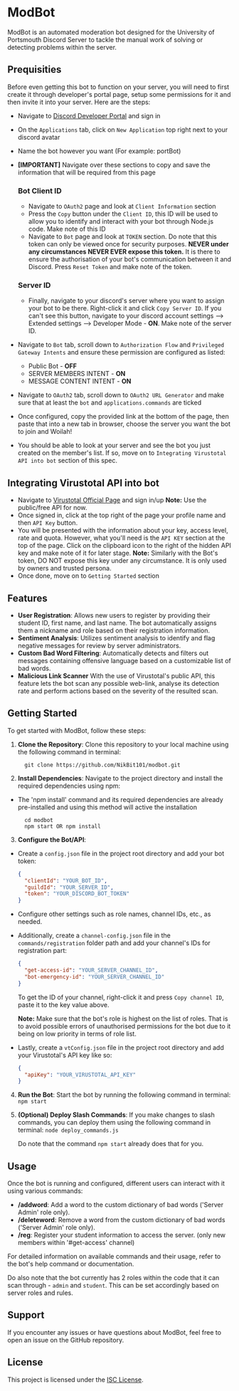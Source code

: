 # ModBot

ModBot is an automated moderation bot designed for the University of Portsmouth Discord Server to tackle the manual work of solving or detecting problems within the server.

## Prequisities

Before even getting this bot to function on your server, you will need to first create it through developer's portal page, setup some permissions for it and then invite it into your server. Here are the steps:

- Navigate to [Discord Developer Portal](https://discord.com/developers/applications/) and sign in
- On the `Applications` tab, click on `New Application` top right next to your discord avatar
- Name the bot however you want (For example: portBot)

- **[IMPORTANT]** Navigate over these sections to copy and save the information that will be required from this page
  ### Bot Client ID
  - Navigate to `OAuth2` page and look at `Client Information` section
  - Press the `Copy` button under the `Client ID`, this ID will be used to allow you to identify and interact with your bot through Node.js code. Make note of this ID
  - Navigate to `Bot` page and look at `TOKEN` section. Do note that this token can only be viewed once for security purposes. **NEVER under any circumstances NEVER EVER expose this token.** It is there to ensure the authorisation of your bot's communication between it and Discord. Press `Reset Token` and make note of the token.
  ### Server ID
  - Finally, navigate to your discord's server where you want to assign your bot to be there. Right-click it and click `Copy Server ID`. If you can't see this button, navigate to your discord account settings --> Extended settings --> Developer Mode - **ON**. Make note of the server ID.

- Navigate to `Bot` tab, scroll down to `Authorization Flow` and `Privileged Gateway Intents` and ensure these permission are configured as listed:
  - Public Bot - **OFF**
  - SERVER MEMBERS INTENT - **ON**
  - MESSAGE CONTENT INTENT - **ON**

- Navigate to `OAuth2` tab, scroll down to `OAuth2 URL Generator` and make sure that at least the ```bot``` and ```applications.commands``` are ticked
- Once configured, copy the provided link at the bottom of the page, then paste that into a new tab in browser, choose the server you want the bot to join and Woilah!
- You should be able to look at your server and see the bot you just created on the member's list. If so, move on to `Integrating Virustotal API into bot` section of this spec.

## Integrating Virustotal API into bot

- Navigate to [Virustotal Official Page](https://www.virustotal.com/) and sign in/up
**Note:** Use the public/free API for now.
- Once signed in, click at the top right of the page your profile name and then `API Key` button.
- You will be presented with the information about your key, access level, rate and quota. However, what you'll need is the `API KEY` section at the top of the page. Click on the clipboard icon to the right of the hidden API key and make note of it for later stage.
**Note:** Similarly with the Bot's token, DO NOT expose this key under any circumstance. It is only used by owners and trusted persona.
- Once done, move on to `Getting Started` section

## Features

- **User Registration**: Allows new users to register by providing their student ID, first name, and last name. The bot automatically assigns them a nickname and role based on their registration information.
- **Sentiment Analysis**: Utilizes sentiment analysis to identify and flag negative messages for review by server administrators.
- **Custom Bad Word Filtering**: Automatically detects and filters out messages containing offensive language based on a customizable list of bad words.
- **Malicious Link Scanner** With the use of Virustotal's public API, this feature lets the bot scan any possible web-link, analyse its detection rate and perform actions based on the severity of the resulted scan.

## Getting Started

To get started with ModBot, follow these steps:

1. **Clone the Repository**: Clone this repository to your local machine using the following command in terminal:
    ```
      git clone https://github.com/NikBit101/modbot.git
    ```


2. **Install Dependencies**: Navigate to the project directory and install the required dependencies using npm:

 - The 'npm install' command and its required dependencies are already pre-installed and using this method will active the installation
    ```
      cd modbot
      npm start OR npm install
    ```

3. **Configure the Bot/API**:
- Create a `config.json` file in the project root directory and add your bot token:
  ```json
  {
    "clientId": "YOUR_BOT_ID",
    "guildId": "YOUR_SERVER_ID",
    "token": "YOUR_DISCORD_BOT_TOKEN"
  }
  ```
- Configure other settings such as role names, channel IDs, etc., as needed.

- Additionally, create a `channel-config.json` file in the `commands/registration` folder path and add your channel's IDs for registration part:
  ```json
  {
    "get-access-id": "YOUR_SERVER_CHANNEL_ID",
    "bot-emergency-id": "YOUR_SERVER_CHANNEL_ID"
  }
  ```
  To get the ID of your channel, right-click it and press `Copy channel ID`, paste it to the key value above.

   **Note:** Make sure that the bot's role is highest on the list of roles. That is to avoid possible errors of unauthorised permissions for the bot due to it being on low priority in terms of role list.

- Lastly, create a `vtConfig.json` file in the project root directory and add your Virustotal's API key like so:
  ```json
  {
    "apiKey": "YOUR_VIRUSTOTAL_API_KEY"
  }
  ```

4. **Run the Bot**: Start the bot by running the following command in terminal:
```npm start```

5. **(Optional) Deploy Slash Commands**: If you make changes to slash commands, you can deploy them using the following command in terminal:
```node deploy_commands.js```

    Do note that the command ```npm start``` already does that for you.

## Usage

Once the bot is running and configured, different users can interact with it using various commands:

- **/addword**: Add a word to the custom dictionary of bad words ('Server Admin' role only).
- **/deleteword**: Remove a word from the custom dictionary of bad words ('Server Admin' role only).
- **/reg**: Register your student information to access the server. (only new members within '#get-access' channel)

For detailed information on available commands and their usage, refer to the bot's help command or documentation.

Do also note that the bot currently has 2 roles within the code that it can scan through - `admin` and `student`. This can be set accordingly based on server roles and rules.

## Support

If you encounter any issues or have questions about ModBot, feel free to open an issue on the GitHub repository.

## License

This project is licensed under the [ISC License](LICENSE).
